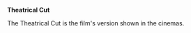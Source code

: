 <!-- markdownlint-disable MD041-->
**Theatrical Cut**<br>

The Theatrical Cut is the film's version shown in the cinemas.
<!-- markdownlint-enable MD041-->
